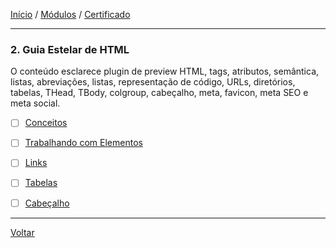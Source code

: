 [Início](https://github.com/Thalyalm/rocketseat-trilha-fundamentar) /
[Módulos](https://github.com/Thalyalm/rocketseat-trilha-fundamentar/tree/main/modulos) /
[Certificado](https://github.com/Thalyalm/rocketseat-trilha-fundamentar/tree/main/certificado)

---

### 2. Guia Estelar de HTML

O conteúdo esclarece plugin de preview HTML, tags, atributos, semântica, listas, abreviações, listas, representação de código, URLs, diretórios, tabelas, THead, TBody, colgroup, cabeçalho, meta, favicon, meta SEO e meta social.

- [ ] [Conceitos](/modulos/guia-estelar-de-html/conceitos)

- [ ] [Trabalhando com Elementos](/modulos/guia-estelar-de-html/trabalhando-com-elementos)

- [ ] [Links](/modulos/guia-estelar-de-html/links)

- [ ] [Tabelas](/modulos/guia-estelar-de-html/tabelas)

- [ ] [Cabeçalho](/modulos/guia-estelar-de-html/cabecalho)

---

[Voltar](https://github.com/Thalyalm/rocketseat-trilha-fundamentar/tree/main/modulos)